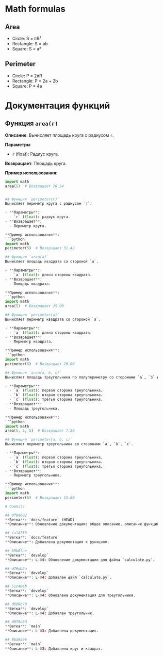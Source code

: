 # Math formulas
## Area
- Circle: S = πR²
- Rectangle: S = ab
- Square: S = a²

## Perimeter
- Circle: P = 2πR
- Rectangle: P = 2a + 2b
- Square: P = 4a


# Документация функций

## Функция `area(r)`
**Описание**: Вычисляет площадь круга с радиусом `r`.

**Параметры**:
- `r` (float): Радиус круга.

**Возвращает**: Площадь круга.

**Пример использования**:
```python
import math
area(5)  # Возвращает 78.54


## Функция `perimeter(r)`
Вычисляет периметр круга с радиусом `r`.

- **Параметры**:  
  - `r` (float): радиус круга.
- **Возвращает**:  
  - Периметр круга.

**Пример использования**:
```python
import math
perimeter(5)  # Возвращает 31.42

## Функция `area(a)`
Вычисляет площадь квадрата со стороной `a`.

- **Параметры**:  
  - `a` (float): длина стороны квадрата.
- **Возвращает**:  
  - Площадь квадрата.

**Пример использования**:
```python
import math
area(5)  # Возвращает 25.00

## Функция `perimeter(a)`
Вычисляет периметр квадрата со стороной `a`.

- **Параметры**:  
  - `a` (float): длина стороны квадрата.
- **Возвращает**:  
  - Периметр квадрата.

**Пример использования**:
```python
import math
perimeter(5)  # Возвращает 20.00

## Функция `area(a, b, c)`
Вычисляет площадь треугольника по полупериметру со сторонами `a`, `b` и `c`.

- **Параметры**:  
  - `a` (float): первая сторона треугольника.
  - `b` (float): вторая сторона треугольника.
  - `c` (float): третья сторона треугольника.
- **Возвращает**:  
  - Площадь треугольника.

**Пример использования**:
```python
import math
area(5, 5, 5)  # Возвращает 7.50

## Функция `perimeter(a, b, c)`
Вычисляет периметр треугольника со сторонами `a`, `b`, `c`.

- **Параметры**:  
  - `a` (float): первая сторона треугольника.
  - `b` (float): вторая сторона треугольника.
  - `c` (float): третья сторона треугольника.
- **Возвращает**:  
  - Периметр треугольника.

**Пример использования**:
```python
import math
perimeter(5)  # Возвращает 15.00

# Commits

## 8f9a602
**Ветка**: `docs/feature` (HEAD)  
**Описание**: Обновление документации: общее описание, описание функций и история изменений.

## fa14753
**Ветка**: `docs/feature`  
**Описание**: Добавлена документация к функциям.

## b5b0fae
**Ветка**: `develop`  
**Описание**: L-04: Обновление документации для файла `calculate.py`.

## d76db2a
**Ветка**: `develop`  
**Описание**: L-04: Добавлен файл `calculate.py`.

## 51c40eb
**Ветка**: `develop`  
**Описание**: L-04: Обновлена документация для треугольника.

## d080c78
**Ветка**: `develop`  
**Описание**: L-04: Добавлен треугольник.

## d078c8d
**Ветка**: `main`  
**Описание**: L-03: Добавлены документация.

## 8ba9aeb
**Ветка**: `main`  
**Описание**: L-03: Добавлены круг и квадрат.
